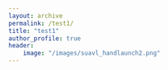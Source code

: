 ```yaml
---
layout: archive
permalink: /test1/
title: "test1"
author_profile: true
header: 
    image: "/images/suavl_handlaunch2.png"
---
```

